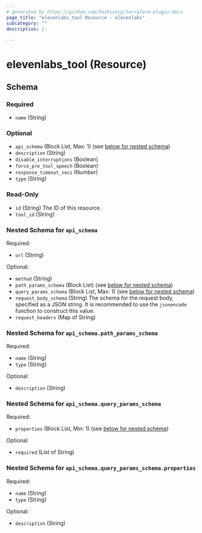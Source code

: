 ```yaml
---
# generated by https://github.com/hashicorp/terraform-plugin-docs
page_title: "elevenlabs_tool Resource - elevenlabs"
subcategory: ""
description: |-
  
---
```


# elevenlabs_tool (Resource)





<!-- schema generated by tfplugindocs -->
## Schema

### Required

- `name` (String)

### Optional

- `api_schema` (Block List, Max: 1) (see [below for nested schema](#nestedblock--api_schema))
- `description` (String)
- `disable_interruptions` (Boolean)
- `force_pre_tool_speech` (Boolean)
- `response_timeout_secs` (Number)
- `type` (String)

### Read-Only

- `id` (String) The ID of this resource.
- `tool_id` (String)

<a id="nestedblock--api_schema"></a>
### Nested Schema for `api_schema`

Required:

- `url` (String)

Optional:

- `method` (String)
- `path_params_schema` (Block List) (see [below for nested schema](#nestedblock--api_schema--path_params_schema))
- `query_params_schema` (Block List, Max: 1) (see [below for nested schema](#nestedblock--api_schema--query_params_schema))
- `request_body_schema` (String) The schema for the request body, specified as a JSON string. It is recommended to use the `jsonencode` function to construct this value.
- `request_headers` (Map of String)

<a id="nestedblock--api_schema--path_params_schema"></a>
### Nested Schema for `api_schema.path_params_schema`

Required:

- `name` (String)
- `type` (String)

Optional:

- `description` (String)


<a id="nestedblock--api_schema--query_params_schema"></a>
### Nested Schema for `api_schema.query_params_schema`

Required:

- `properties` (Block List, Min: 1) (see [below for nested schema](#nestedblock--api_schema--query_params_schema--properties))

Optional:

- `required` (List of String)

<a id="nestedblock--api_schema--query_params_schema--properties"></a>
### Nested Schema for `api_schema.query_params_schema.properties`

Required:

- `name` (String)
- `type` (String)

Optional:

- `description` (String)
